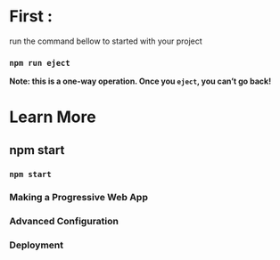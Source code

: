# First : 
run the command bellow to started with your project

### `npm run eject`

**Note: this is a one-way operation. Once you `eject`, you can’t go back!**

# Learn More
## npm start
### `npm start`


### Making a Progressive Web App

### Advanced Configuration

### Deployment

